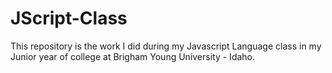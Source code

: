 # JScript-Class
This repository is the work I did during my Javascript Language class in my Junior year of college at Brigham Young University - Idaho.
